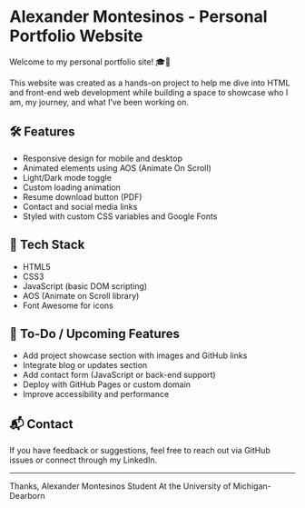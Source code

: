 # Alexander Montesinos - Personal Portfolio Website

Welcome to my personal portfolio site! 🎓🚀

This website was created as a hands-on project to help me dive into HTML and front-end web development while building a space to showcase who I am, my journey, and what I’ve been working on.

## 🛠 Features

- Responsive design for mobile and desktop
- Animated elements using AOS (Animate On Scroll)
- Light/Dark mode toggle
- Custom loading animation
- Resume download button (PDF)
- Contact and social media links
- Styled with custom CSS variables and Google Fonts

## 🧪 Tech Stack

- HTML5
- CSS3
- JavaScript (basic DOM scripting)
- AOS (Animate on Scroll library)
- Font Awesome for icons

## 📌 To-Do / Upcoming Features

- Add project showcase section with images and GitHub links
- Integrate blog or updates section
- Add contact form (JavaScript or back-end support)
- Deploy with GitHub Pages or custom domain
- Improve accessibility and performance

## 📬 Contact

If you have feedback or suggestions, feel free to reach out via GitHub issues or connect through my LinkedIn.

---

Thanks, 
Alexander Montesinos
Student At the University of Michigan-Dearborn
